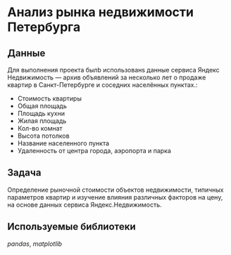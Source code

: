 # Анализ рынка недвижимости Петербурга
## Данные
Для выполнения проекта былb использованs данные сервиса Яндекс Недвижимость — архив объявлений за несколько лет о продаже квартир в Санкт-Петербурге и соседних населённых пунктах.:
- Стоимость квартиры
- Общая площадь
- Площадь кухни
- Жилая площадь
- Кол-во комнат
- Высота потолков
- Название населенного пункта
- Удаленность от центра города, аэропорта и парка
## Задача
Определение рыночной стоимости объектов недвижимости, типичных параметров квартир и изучение влияния различных факторов на цену, на основе данных сервиса Яндекс.Недвижимость.
## Используемые библиотеки
*pandas*, *matplotlib*

